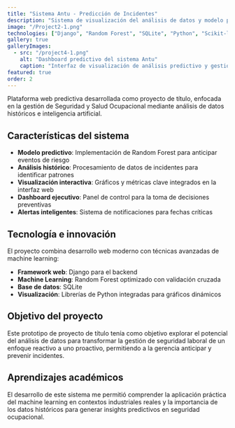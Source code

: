 ```yaml
---
title: "Sistema Antu - Predicción de Incidentes"
description: "Sistema de visualización del análisis de datos y modelo predictivo para la Gerencia de Seguridad y Salud Ocupacional."
image: "/Project2-1.png"
technologies: ["Django", "Random Forest", "SQLite", "Python", "Scikit-learn"]
gallery: true
galleryImages:
  - src: "/project4-1.png"
    alt: "Dashboard predictivo del sistema Antu"
    caption: "Interfaz de visualización de análisis predictivo y gestión de incidentes"
featured: true
order: 2
---
```


Plataforma web predictiva desarrollada como proyecto de título, enfocada en la gestión de Seguridad y Salud Ocupacional mediante análisis de datos históricos e inteligencia artificial.

## Características del sistema

- **Modelo predictivo**: Implementación de Random Forest para anticipar eventos de riesgo
- **Análisis histórico**: Procesamiento de datos de incidentes para identificar patrones
- **Visualización interactiva**: Gráficos y métricas clave integrados en la interfaz web
- **Dashboard ejecutivo**: Panel de control para la toma de decisiones preventivas
- **Alertas inteligentes**: Sistema de notificaciones para fechas críticas

## Tecnología e innovación

El proyecto combina desarrollo web moderno con técnicas avanzadas de machine learning:

- **Framework web**: Django para el backend
- **Machine Learning**: Random Forest optimizado con validación cruzada
- **Base de datos**: SQLite
- **Visualización**: Librerías de Python integradas para gráficos dinámicos

## Objetivo del proyecto

Este prototipo de proyecto de título tenía como objetivo explorar el potencial del análisis de datos para transformar la gestión de seguridad laboral de un enfoque reactivo a uno proactivo, permitiendo a la gerencia anticipar y prevenir incidentes.

## Aprendizajes académicos

El desarrollo de este sistema me permitió comprender la aplicación práctica del machine learning en contextos industriales reales y la importancia de los datos históricos para generar insights predictivos en seguridad ocupacional.